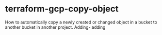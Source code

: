 # terraform-gcp-copy-object
How to automatically copy a newly created or changed object in a bucket to another bucket in another project. Adding- adding
